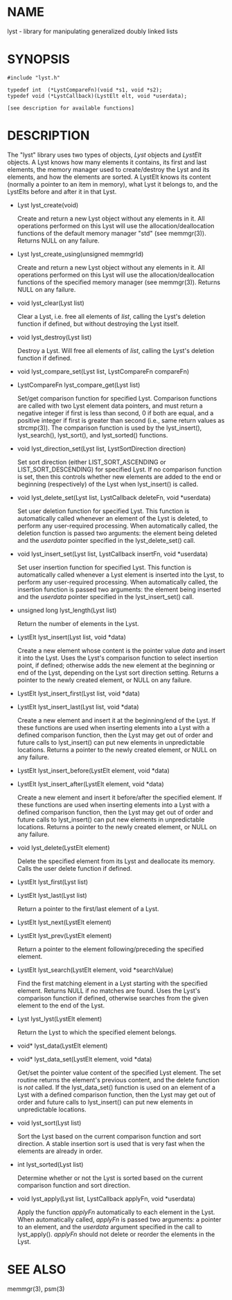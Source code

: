 # NAME

lyst - library for manipulating generalized doubly linked lists

# SYNOPSIS

    #include "lyst.h"

    typedef int  (*LystCompareFn)(void *s1, void *s2);
    typedef void (*LystCallback)(LystElt elt, void *userdata);

    [see description for available functions]

# DESCRIPTION

The "lyst" library uses two types of objects, _Lyst_ objects
and _LystElt_ objects.  A Lyst knows how many elements it contains, 
its first and last elements, the memory manager used
to create/destroy the Lyst and its elements, and how the elements are
sorted.  A LystElt knows its content (normally a pointer to an item
in memory), what Lyst it belongs to, and the LystElts before and after
it in that Lyst.

- Lyst lyst\_create(void)

    Create and return a new Lyst object without any elements in it.
    All operations performed on this Lyst will use the
    allocation/deallocation functions of the default memory
    manager "std" (see memmgr(3)).  Returns NULL on any failure.

- Lyst lyst\_create\_using(unsigned memmgrId)

    Create and return a new Lyst object without any elements in it.
    All operations performed on this Lyst will use the
    allocation/deallocation functions of the specified
    memory manager (see memmgr(3)).  Returns NULL on any failure.

- void lyst\_clear(Lyst list)

    Clear a Lyst, i.e. free all elements of _list_, calling the Lyst's
    deletion function if defined, but without destroying the Lyst itself.

- void lyst\_destroy(Lyst list)

    Destroy a Lyst.  Will free all elements of _list_, calling the Lyst's
    deletion function if defined.

- void lyst\_compare\_set(Lyst list, LystCompareFn compareFn)
- LystCompareFn lyst\_compare\_get(Lyst list)

    Set/get comparison function for specified Lyst.  Comparison 
    functions are called with two Lyst element data
    pointers, and must return a negative integer if first
    is less than second, 0 if both are equal, and a positive integer
    if first is greater than second (i.e., same return values as strcmp(3)).
    The comparison function is used by the
    lyst\_insert(), lyst\_search(), lyst\_sort(), and lyst\_sorted()
    functions.

- void lyst\_direction\_set(Lyst list, LystSortDirection direction)

    Set sort direction (either LIST\_SORT\_ASCENDING or
    LIST\_SORT\_DESCENDING) for specified Lyst.  If no comparison
    function is set, then this controls whether
    new elements are added to the end or beginning (respectively) 
    of the Lyst when lyst\_insert() is called.

- void lyst\_delete\_set(Lyst list, LystCallback deleteFn, void \*userdata)

    Set user deletion function for specified Lyst.  This
    function is automatically called whenever an element of the Lyst is deleted,
    to perform any user-required processing.  When automatically called,
    the deletion function is passed two arguments: the element being deleted
    and the _userdata_ pointer specified in the lyst\_delete\_set() call.

- void lyst\_insert\_set(Lyst list, LystCallback insertFn, void \*userdata)

    Set user insertion function for specified Lyst.  This
    function is automatically called whenever a Lyst element is
    inserted into the Lyst, to perform any user-required processing.
    When automatically called, the insertion function is passed two arguments:
    the element being inserted and the _userdata_ pointer specified in
    the lyst\_insert\_set() call.

- unsigned long lyst\_length(Lyst list)

    Return the number of elements in the Lyst.

- LystElt lyst\_insert(Lyst list, void \*data)

    Create a new element whose content is the pointer value _data_
    and insert it into the Lyst.  Uses the Lyst's comparison
    function to select insertion point, if defined; otherwise
    adds the new element at the beginning or end of the Lyst,
    depending on the Lyst sort direction setting.  Returns a
    pointer to the newly created element, or NULL on any failure.

- LystElt lyst\_insert\_first(Lyst list, void \*data)
- LystElt lyst\_insert\_last(Lyst list, void \*data)

    Create a new element and insert it at the beginning/end
    of the Lyst.  If these functions are used when inserting elements
    into a Lyst with a defined comparison function, then the Lyst may
    get out of order and future calls to lyst\_insert() can put new elements 
    in unpredictable locations.  Returns a pointer to
    the newly created element, or NULL on any failure.

- LystElt lyst\_insert\_before(LystElt element, void \*data)
- LystElt lyst\_insert\_after(LystElt element, void \*data)

    Create a new element and insert it before/after the
    specified element.  If these functions are used when inserting
    elements into a Lyst with a defined comparison function,
    then the Lyst may get out
    of order and future calls to lyst\_insert() can put new
    elements in unpredictable locations.  Returns a pointer
    to the newly created element, or NULL on any failure.

- void lyst\_delete(LystElt element)

    Delete the specified element from its Lyst and deallocate its memory.  
    Calls the user delete function if defined.

- LystElt lyst\_first(Lyst list)
- LystElt lyst\_last(Lyst list)

    Return a pointer to the first/last element of a Lyst.

- LystElt lyst\_next(LystElt element)
- LystElt lyst\_prev(LystElt element)

    Return a pointer to the element following/preceding the specified element.

- LystElt lyst\_search(LystElt element, void \*searchValue)

    Find the first matching element in a Lyst starting with
    the specified element.  Returns NULL if no matches are
    found.  Uses the Lyst's comparison function if defined,
    otherwise searches from the given element to the end of the Lyst.

- Lyst lyst\_lyst(LystElt element)

    Return the Lyst to which the specified element belongs.

- void\* lyst\_data(LystElt element)
- void\* lyst\_data\_set(LystElt element, void \*data)

    Get/set the pointer value content of the specified Lyst element.  The
    set routine returns the element's previous content, and the
    delete function is _not_ called.  If the lyst\_data\_set()
    function is used on an element of a Lyst with a defined comparison
    function, then the Lyst may get out of order and future calls to
    lyst\_insert() can put new elements in unpredictable locations.

- void lyst\_sort(Lyst list)

    Sort the Lyst based on the current comparison function
    and sort direction.  A stable insertion sort is used
    that is very fast when the elements are already in order.

- int lyst\_sorted(Lyst list)

    Determine whether or not the Lyst is sorted based on
    the current comparison function and sort direction.

- void lyst\_apply(Lyst list, LystCallback applyFn, void \*userdata)

    Apply the function _applyFn_ automatically to each element
    in the Lyst.  When automatically called, _applyFn_ is passed
    two arguments: a pointer to an element, and the _userdata_
    argument specified in the call to lyst\_apply().  _applyFn_
    should not delete or reorder the elements in the Lyst.

# SEE ALSO

memmgr(3), psm(3)
